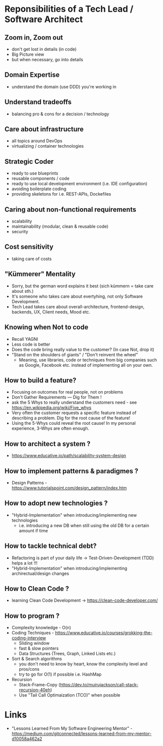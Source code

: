 # Reponsibilities of a Tech Lead / Software Architect

## Zoom in, Zoom out
- don't get lost in details (in code)
- Big Picture view
- but when necessary, go into details

## Domain Expertise
- understand the domain (use DDD) you're working in

## Understand tradeoffs
- balancing pro & cons for a decision / technology

## Care about infrastructure
- all topics around DevOps
- virtualizing / container technologies

## Strategic Coder
- ready to use blueprints
- reusable components / code
- ready to use local development environment (i.e. IDE configuration)
- avoiding boilerplate coding
- providing skeletons for i.e. REST-APIs, Dockefiles

## Caring about non-functional requirements
- scalability
- maintainability (modular, clean & reusable code)
- security

## Cost sensitivity
- taking care of costs

## "Kümmerer" Mentality

- Sorry, but the german word explains it best (sich kümmern = take care about sth.)
- It's someone who takes care about evertyhing, not only Software Development.
- Tech Lead takes care about overall-architecture, frontend-design, backends, UX, Client needs, Mood etc.

## Knowing when Not to code

- Recall YAGNI
- Less code is better
- Does the code bring really value to the customer?
  (In case Not, drop it)
- "Stand on the shoulders of giants" / "Don't reinvent the wheel"
  - Meaning, use libraries, code or techniques from big companies such as Google, Facebook etc. instead of implementing all on your own.

## How to build a feature?

- Focusing on outcomes for real people, not on problems
- Don't Gather Requirements — Dig for Them !
- ask the 5 Whys to really understand the customers need - see https://en.wikipedia.org/wiki/Five_whys
- Very often the customer requests a specific feature instead of describing a problem. Dig for the root cause of the feature!
- Using the 5-Whys could reveal the root cause! In my personal experience, 3-Whys are often enough.

## How to architect a system ?

- https://www.educative.io/path/scalability-system-design

## How to implement patterns & paradigmes ?

- Design Patterns - https://www.tutorialspoint.com/design_pattern/index.htm

## How to adopt new technologies ?

- "Hybrid-Implementation" when introducing/implementing new technologies
  - i.e. introducing a new DB when still using the old DB for a certain amount if time

## How to tackle technical debt?

- Refactoring is part of your daily life -> Test-Driven-Development (TDD) helps a lot !!!
- "Hybrid-Implementation" when introducing/implementing archirectual/design changes

## How to Clean Code ?

- learning Clean Code Development -> https://clean-code-developer.com/

## How to program ?

- Complexity knowledge - O(n)
- Coding Techniques - https://www.educative.io/courses/grokking-the-coding-interview
  - Sliding window
  - fast & slow pointers
  - Data Structures (Trees, Graph, Linked Lists etc.)
- Sort & Search algorithms
  - you don't need to know by heart, know the complexity level and pros/cons
  - try to go for O(1) if possible i.e. HashMap
- Recursion
  - Stack-Frame-Copy (https://dev.to/muirujackson/call-stack-recursion-40eh)
  - Use "Tail Call Optimaization (TCO)" when possible

# Links

- "Lessons Learned From My Software Engineering Mentor" - https://medium.com/gitconnected/lessons-learned-from-my-mentor-d10058a462a2
